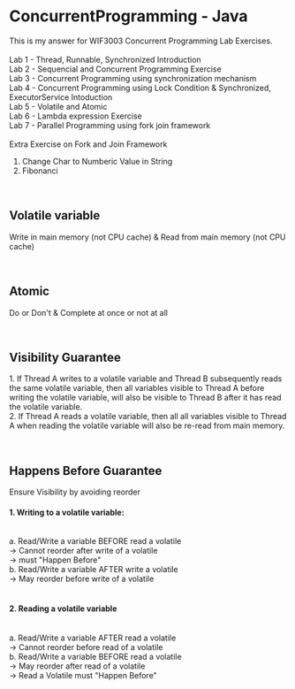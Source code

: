 # ConcurrentProgramming - Java
This is my answer for WIF3003 Concurrent Programming Lab Exercises.
<br><br>
Lab 1 - Thread, Runnable, Synchronized Introduction<br>
Lab 2 - Sequencial and Concurrent Programming Exercise<br>
Lab 3 - Concurrent Programming using synchronization mechanism<br>
Lab 4 - Concurrent Programming using Lock Condition & Synchronized, ExecutorService Intoduction<br>
Lab 5 - Volatile and Atomic<br>
Lab 6 - Lambda expression Exercise<br>
Lab 7 - Parallel Programming using fork join framework<br>
<br>
Extra Exercise on Fork and Join Framework<br>
1. Change Char to Numberic Value in String<br>
2. Fibonanci<br>

<br>
<h2> Volatile variable </h2>
<p>	Write in main memory (not CPU cache) & Read from main memory (not CPU cache)</p>
<br>
<h2> Atomic </h2>
<p>	Do or Don't & Complete at once or not at all</p>
<br>
<h2>Visibility Guarantee</h2>
<p>
  1. If Thread A writes to a volatile variable and Thread B subsequently reads the same volatile variable, then all variables visible to Thread A before writing the volatile variable, will also be visible to Thread B after it has read the volatile variable. <br>
  2. If Thread A reads a volatile variable, then all all variables visible to Thread A when reading the volatile variable will also be re-read from main memory. </p>
<br>
<h2>Happens Before Guarantee</h2>
<p> Ensure Visibility by avoiding reorder <br>
   <h4>1. Writing to a volatile variable:</h4><br>
    a. Read/Write a variable BEFORE read a volatile<br>
		-> Cannot reorder after write of a volatile<br>
		-> must "Happen Before"<br>
		b. Read/Write a variable AFTER write a volatile<br>
		-> May reorder before write of a volatile<br>
  <br>
   <h4>2. Reading a volatile variable</h4><br>
  	a. Read/Write a variable AFTER read a volatile<br>
		-> Cannot reorder before read of a volatile<br>
		b. Read/Write a variable BEFORE read a volatile<br>
		-> May reorder after read of a volatile<br>
    -> Read a Volatile must "Happen Before"<br>
</p>


